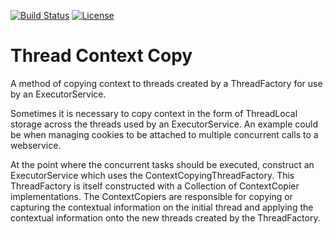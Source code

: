 [![Build Status](https://travis-ci.org/danwatford/thread-context-copy.svg?branch=master)](https://travis-ci.org/danwatford/awf-referral)
[![License](https://img.shields.io/badge/License-Apache%202.0-blue.svg)](https://opensource.org/licenses/Apache-2.0)

# Thread Context Copy

A method of copying context to threads created by a ThreadFactory for use by an ExecutorService.

Sometimes it is necessary to copy context in the form of ThreadLocal storage across the threads used by an ExecutorService.
An example could be when managing cookies to be attached to multiple concurrent calls to a webservice.

At the point where the concurrent tasks should be executed, construct an ExecutorService which uses the
ContextCopyingThreadFactory. This ThreadFactory is itself constructed with a Collection of ContextCopier implementations.
The ContextCopiers are responsible for copying or capturing the contextual information on the initial thread
and applying the contextual information onto the new threads created by the ThreadFactory.



